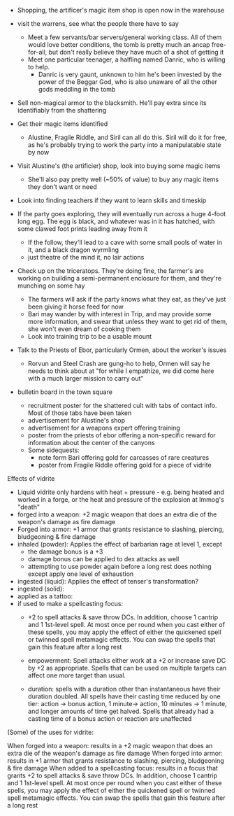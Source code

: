 - Shopping, the artificer's magic item shop is open now in the warehouse
- visit the warrens, see what the people there have to say
  - Meet a few servants/bar servers/general working class. All of them would love better conditions, the tomb is pretty much an ancap free-for-all, but don't really believe they have much of a shot of getting it
  - Meet one particular teenager, a halfling named Danric, who is willing to help.
    - Danric is very gaunt, unknown to him he's been invested by the power of the Beggar God, who is also unaware of all the other gods meddling in the tomb
- Sell non-magical armor to the blacksmith. He'll pay extra since its identifiably from the shattering
- Get their magic items identified
  - Alustine, Fragile Riddle, and Siril can all do this. Siril will do it for free, as he's probably trying to work the party into a manipulatable state by now
- Visit Alustine's (the artificier) shop, look into buying some magic items
  - She'll also pay pretty well (~50% of value) to buy any magic items they don't want or need
- Look into finding teachers if they want to learn skills and timeskip
- If the party goes exploring, they will eventually run across a huge 4-foot long egg. The egg is black, and whatever was in it has hatched, with some clawed foot prints leading away from it
  - If the follow, they'll lead to a cave with some small pools of water in it, and a black dragon wyrmling
  - just theatre of the mind it, no lair actions
- Check up on the triceratops. They're doing fine, the farmer's are working on building a semi-permanent enclosure for them, and they're munching on some hay
  - The farmers will ask if the party knows what they eat, as they've just been giving it horse feed for now
  - Bari may wander by with interest in Trip, and may provide some more information, and swear that unless they want to get rid of them, she won't even dream of cooking them
  - Look into training trip to be a usable mount
- Talk to the Priests of Ebor, particularly Ormen, about the worker's issues
  - Rorvun and Steel Crash are gung-ho to help, Ormen will say he needs to think about at "for while I empathize, we did come here with a much larger mission to carry out"



- bulletin board in the town square
  - recruitment poster for the shattered cult with tabs of contact info. Most of those tabs have been taken
  - advertisement for Alustine's shop
  - advertisement for a weapons expert offering training
  - poster from the priests of ebor offering a non-specific reward for information about the center of the canyons
  - Some sidequests:
    - note form Bari offering gold for carcasses of rare creatures
    - poster from Fragile Riddle offering gold for a piece of vidrite


Effects of vidrite 
- Liquid vidrite only hardens with heat + pressure - e.g. being heated and worked in a forge, or the heat and pressure of the explosion at Immog's "death"
- forged into a weapon: +2 magic weapon that does an extra die of the weapon's damage as fire damage
- Forged into armor: +1 armor that grants resistance to slashing, piercing, bludgeoning & fire damage
- inhaled (powder): Applies the effect of barbarian rage at level 1, except
  - the damage bonus is a +3
  - damage bonus can be applied to dex attacks as well
  - attempting to use powder again before a long rest does nothing except apply one level of exhaustion
- ingested (liquid): Applies the effect of tenser's transformation?
- ingested (solid): 
- applied as a tattoo: 
- if used to make a spellcasting focus: 
  - +2 to spell attacks & save throw DCs. In addition, choose 1 cantrip and 1 1st-level spell. At most once per round when you cast either of these spells, you may apply the effect of either the quickened spell or twinned spell metamagic effects. You can swap the spells that gain this feature after a long rest

  - empowerment: Spell attacks either work at a +2 or increase save DC by +2 as appropriate. Spells that can be used on multiple targets can affect one more target than usual.
  - duration: spells with a duration other than instantaneous have their duration doubled. All spells have their casting time reduced by one tier: action -> bonus action, 1 minute-> action, 10 minutes -> 1 minute, and longer amounts of time get halved. Spells that already had a casting time of a bonus action or reaction are unaffected


(Some) of the uses for vidrite:

When forged into a weapon: results in a +2 magic weapon that does an extra die of the weapon's damage as fire damage
When forged into armor: results in +1 armor that grants resistance to slashing, piercing, bludgeoning & fire damage
When added to a spellcasting focus: results in a focus that grants +2 to spell attacks & save throw DCs. In addition, choose 1 cantrip and 1 1st-level spell. At most once per round when you cast either of these spells, you may apply the effect of either the quickened spell or twinned spell metamagic effects. You can swap the spells that gain this feature after a long rest
